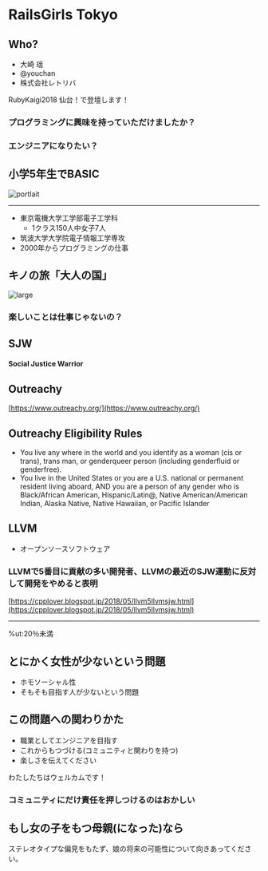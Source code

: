 # RailsGirls Tokyo

## Who?

* 大崎 瑶
* @youchan
* 株式会社レトリバ

RubyKaigi2018 仙台！で登壇します！

### プログラミングに興味を持っていただけましたか？

### エンジニアになりたい？

## 小学5年生でBASIC

![portlait](PC6001.jpg)

---

* 東京電機大学工学部電子工学科
  - 1クラス150人中女子7人
* 筑波大学大学院電子情報工学専攻
* 2000年からプログラミングの仕事

## キノの旅「大人の国」

![large](otona.png)

### 楽しいことは仕事じゃないの？

## SJW

#### Social Justice Warrior

## Outreachy

[https://www.outreachy.org/](https://www.outreachy.org/)

## Outreachy Eligibility Rules

* You live any where in the world and you identify as a woman (cis or trans), trans man, or genderqueer person (including genderfluid or genderfree).
* You live in the United States or you are a U.S. national or permanent resident living aboard, AND you are a person of any gender who is Black/African American, Hispanic/Latin@, Native American/American Indian, Alaska Native, Native Hawaiian, or Pacific Islander


## LLVM

* オープンソースソフトウェア

### LLVMで5番目に貢献の多い開発者、LLVMの最近のSJW運動に反対して開発をやめると表明

[https://cpplover.blogspot.jp/2018/05/llvm5llvmsjw.html](https://cpplover.blogspot.jp/2018/05/llvm5llvmsjw.html)

---

%ut:20％未満

## とにかく女性が少ないという問題

* ホモソーシャル性
* そもそも目指す人が少ないという問題

## この問題への関わりかた

* 職業としてエンジニアを目指す
* これからもつづける(コミュニティと関わりを持つ)
* 楽しさを伝えてください

わたしたちはウェルカムです！

### コミュニティにだけ責任を押しつけるのはおかしい

## もし女の子をもつ母親(になった)なら

ステレオタイプな偏見をもたず、娘の将来の可能性について向きあってください。
